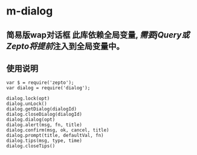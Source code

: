 m-dialog
==========
简易版wap对话框
此库依赖全局变量$, 需要jQuery或Zepto将提前$注入到全局变量中。
----------

## 使用说明

```
var $ = require('zepto');
var dialog = require('dialog');

dialog.lock(opt)
dialog.unLock()
dialog.getDialog(dialogId)
dialog.closeDialog(dialogId)
dialog.dialog(opt)
dialog.alert(msg, fn, title)
dialog.confirm(msg, ok, cancel, title)
dialog.prompt(title, defaultVal, fn)
dialog.tips(msg, type, time)
dialog.closeTips()
```